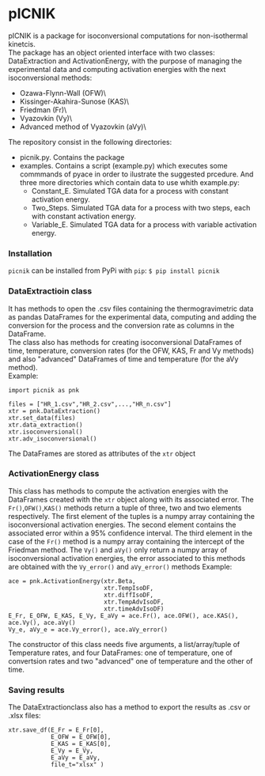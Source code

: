 # pICNIK 

pICNIK is a package for isoconversional computations for non-isothermal kinetcis.\
The package has an object oriented interface with two classes: DataExtraction and ActivationEnergy, with the purpose of managing the experimental data and computing activation energies  with the next isoconversional methods: 

- Ozawa-Flynn-Wall (OFW)\
- Kissinger-Akahira-Sunose (KAS)\ 
- Friedman (Fr)\
- Vyazovkin (Vy)\
- Advanced method of Vyazovkin (aVy)\


The repository consist in the following directories:
- picnik.py. Contains the package
- examples. Contains a script (example.py) which executes some commmands of pyace in order to ilustrate the suggested prcedure. And three more directories which contain data to use whith example.py:
    - Constant_E. Simulated TGA data for a process with constant activation energy.
    - Two_Steps. Simulated TGA data for a process with two steps, each with constant activation energy.
    - Variable_E. Simulated TGA data for a process with variable activation energy.


### Installation

`picnik` can be installed from PyPi with `pip`:
`$ pip install picnik`


### DataExtractioin class

It has methods to open the .csv files containing the thermogravimetric data as pandas DataFrames for the experimental data, computing and adding the conversion for the process and the conversion rate as columns in the DataFrame.\
The class also has methods for creating isoconversional DataFrames of time, temperature, conversion rates (for the OFW, KAS, Fr and Vy methods) and also "advanced" DataFrames of time and temperature (for the aVy method).\
Example:

    import picnik as pnk
 
    files = ["HR_1.csv","HR_2.csv",...,"HR_n.csv"]
    xtr = pnk.DataExtraction()
    xtr.set_data(files)
    xtr.data_extraction()
    xtr.isoconversional()
    xtr.adv_isoconversional()
    
The DataFrames are stored as attributes of the `xtr` object 


### ActivationEnergy class

This class has methods to compute the activation energies with the DataFrames created with the `xtr` object along with its associated error. The `Fr()`,`OFW()`,`KAS()` methods return a tuple of three, two and two elements respectively. The first element of the tuples is a numpy array containing the isoconversional activation energies. The second element contains the associated error within a 95\% confidence interval. The third element in the case of the `Fr()` method is a numpy array containing the intercept of the Friedman method. The `Vy()` and `aVy()` only return a numpy array of isoconversional activation energies, the error associated to this methods are obtained with the `Vy_error()` and `aVy_error()` methods
Example:

    ace = pnk.ActivationEnergy(xtr.Beta,
                               xtr.TempIsoDF,
                               xtr.diffIsoDF,
                               xtr.TempAdvIsoDF,
                               xtr.timeAdvIsoDF)
    E_Fr, E_OFW, E_KAS, E_Vy, E_aVy = ace.Fr(), ace.OFW(), ace.KAS(), ace.Vy(), ace.aVy()
    Vy_e, aVy_e = ace.Vy_error(), ace.aVy_error()
    
The constructor of this class needs five arguments, a list/array/tuple of Temperature rates, and four DataFrames: one of temperature, one of convertsion rates and two "advanced" one of temperature and the other of time.

### Saving results

The DataExtractionclass also has a method to export the results as .csv or .xlsx files:

    xtr.save_df(E_Fr = E_Fr[0], 
                E_OFW = E_OFW[0], 
                E_KAS = E_KAS[0], 
                E_Vy = E_Vy, 
                E_aVy = E_aVy,
                file_t="xlsx" )

